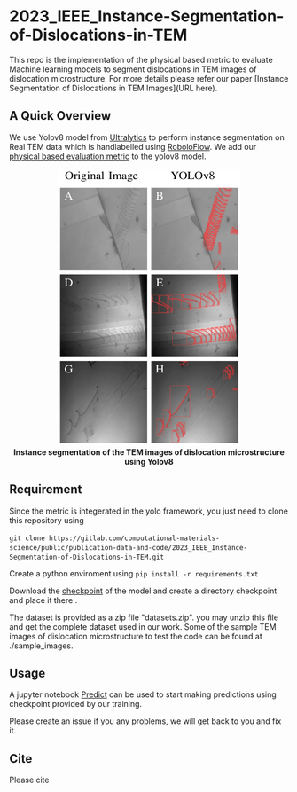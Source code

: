 # 2023_IEEE_Instance-Segmentation-of-Dislocations-in-TEM

This repo is the implementation of the physical based metric to evaluate Machine learning models to segment dislocations in TEM images of dislocation microstructure. For more details please refer our paper [Instance Segmentation of Dislocations in TEM Images](URL here). 

## A Quick Overview 
We use Yolov8 model from [Ultralytics](https://github.com/ultralytics/ultralytics) to perform instance segmentation on Real TEM data which is handlabelled using [RoboloFlow](https://roboflow.com/). We add our [physical based evaluation metric](./ultralytics/ultralytics/yolo/v8/segment/loss.py) to the yolov8 model.  

<div align="center">
  <img width="330" height="500" src="imgs/Result.png">
  <br>
  <b>Instance segmentation of the TEM images of dislocation microstructure using Yolov8</b>
</div>


## Requirement
Since the metric is integerated in the yolo framework, you just need to clone this repository using 

``git clone https://gitlab.com/computational-materials-science/public/publication-data-and-code/2023_IEEE_Instance-Segmentation-of-Dislocations-in-TEM.git``

Create a python enviroment using 
``pip install -r requirements.txt``

Download the [checkpoint](https://drive.google.com/file/d/1ABDDwBTycn-z8JIRTqfRIQlycoHlMQNc) of the model and create a directory checkpoint and place it there . 

The dataset is provided as a zip file "datasets.zip". you may unzip this file and get the complete dataset used in our work. Some of the sample TEM images of dislocation microstructure to test the code can be found at ./sample_images. 

## Usage 
A jupyter notebook [Predict](./Jupyternotebook/Predict.ipynb) can be  used to start making predictions using checkpoint provided by our training.  


Please create an issue if you any problems, we will get back to you and fix it. 
## Cite
Please cite 
